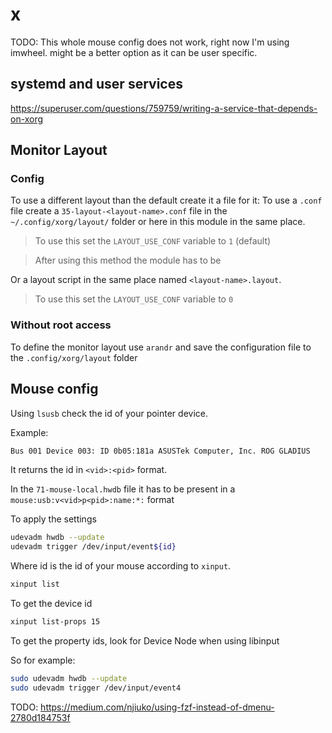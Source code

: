 # x

TODO: This whole mouse config does not work, right now I'm using imwheel. might be a better option as it can be user specific.

## systemd and user services

<https://superuser.com/questions/759759/writing-a-service-that-depends-on-xorg>

## Monitor Layout

### Config

To use a different layout than the default create it a file for it:
To use a `.conf` file create a `35-layout-<layout-name>.conf` file
in the `~/.config/xorg/layout/` folder or here in this module in the same
place.

> To use this set the `LAYOUT_USE_CONF` variable to `1` (default)

> After using this method the module has to be

Or a layout script in the same place named `<layout-name>.layout`.

> To use this set the `LAYOUT_USE_CONF` variable to `0`

### Without root access

To define the monitor layout use `arandr` and save the configuration file
to the `.config/xorg/layout` folder

## Mouse config

Using `lsusb` check the id of your pointer device.

Example:

```sh
Bus 001 Device 003: ID 0b05:181a ASUSTek Computer, Inc. ROG GLADIUS
```

It returns the id in `<vid>:<pid>` format.

In the `71-mouse-local.hwdb` file it has to be present in a `mouse:usb:v<vid>p<pid>:name:*:` format

To apply the settings

```sh
udevadm hwdb --update
udevadm trigger /dev/input/event${id}
```

Where id is the id of your mouse according to `xinput`.

```sh
xinput list
```

To get the device id

```sh
xinput list-props 15
```

To get the property ids, look for Device Node when using libinput

So for example:

```sh
sudo udevadm hwdb --update
sudo udevadm trigger /dev/input/event4
```

TODO:
<https://medium.com/njiuko/using-fzf-instead-of-dmenu-2780d184753f>
